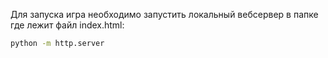 Для запуска игра необходимо запустить локальный вебсервер в папке где лежит файл index.html:

```bash
python -m http.server
```

